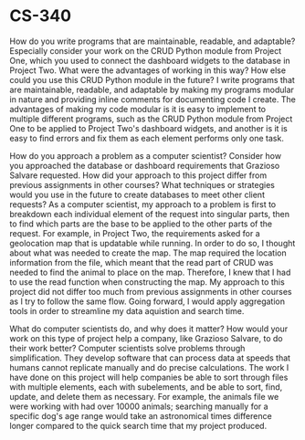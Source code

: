 # CS-340

How do you write programs that are maintainable, readable, and adaptable? Especially consider your work on the CRUD Python module from Project One, which you used to connect the dashboard widgets to the database in Project Two. What were the advantages of working in this way? How else could you use this CRUD Python module in the future?
I write programs that are maintainable, readable, and adaptable by making my programs modular in nature and providing inline comments for documenting code I create. The advantages of making my code modular is it is easy to implement to multiple different programs, such as the CRUD Python module from Project One to be applied to Project Two's dashboard widgets, and another is it is easy to find errors and fix them as each element performs only one task.

How do you approach a problem as a computer scientist? Consider how you approached the database or dashboard requirements that Grazioso Salvare requested. How did your approach to this project differ from previous assignments in other courses? What techniques or strategies would you use in the future to create databases to meet other client requests?
As a computer scientist, my approach to a problem is first to breakdown each individual element of the request into singular parts, then to find which parts are the base to be applied to the other parts of the request. For example, in Project Two, the requirements asked for a geolocation map that is updatable while running. In order to do so, I thought about what was needed to create the map. The map required the location information from the file, which meant that the read part of CRUD was needed to find the animal to place on the map. Therefore, I knew that I had to use the read function when constructing the map. My approach to this project did not differ too much from previous assignments in other courses as I try to follow the same flow. Going forward, I would apply aggregation tools in order to streamline my data aquistion and search time. 

What do computer scientists do, and why does it matter? How would your work on this type of project help a company, like Grazioso Salvare, to do their work better?
Computer scientists solve problems through simplification. They develop software that can process data at speeds that humans cannot replicate manually and do precise calculations. The work I have done on this project will help companies be able to sort through files with multiple elements, each with subelements, and be able to sort, find, update, and delete them as necessary. For example, the animals file we were working with had over 10000 animals; searching manually for a specific dog's age range would take an astronomical times difference longer compared to the quick search time that my project produced. 

